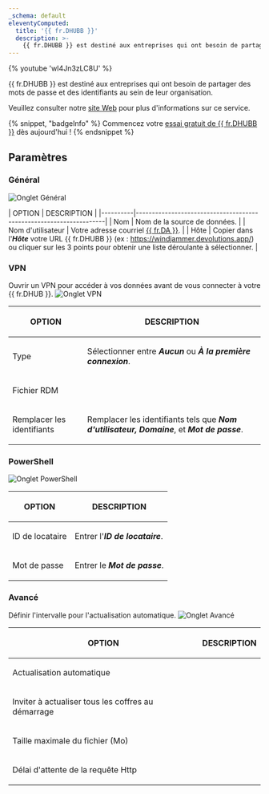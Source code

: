 ```yaml
---
_schema: default
eleventyComputed:
  title: '{{ fr.DHUBB }}'
  description: >-
    {{ fr.DHUBB }} est destiné aux entreprises qui ont besoin de partager des mots de passe et des identifiants au sein de leur organisation.
---
```

{% youtube 'wI4Jn3zLC8U' %}

{{ fr.DHUBB }} est destiné aux entreprises qui ont besoin de partager des mots de passe et des identifiants au sein de leur organisation.

Veuillez consulter notre [site Web](https://devolutions.net/password-hub/) pour plus d'informations sur ce service.

{% snippet, "badgeInfo" %}
Commencez votre [essai gratuit de {{ fr.DHUBB }}](https://devolutions.net/password-hub/business/sign-up) dès aujourd'hui !
{% endsnippet %}

## Paramètres

### Général

![Onglet Général](https://cdnweb.devolutions.net/docs/HUBB6004_2024_2.png)

\| OPTION   \| DESCRIPTION                                                        \| \|----------\|--------------------------------------------------------------------\| \| Nom      \| Nom de la source de données.                                        \| \| Nom d'utilisateur \| Votre adresse courriel [{{ fr.DA }}](https://portal.devolutions.com/). \| \| Hôte     \| Copier dans l'***Hôte*** votre URL {{ fr.DHUBB }} (ex : https://windjammer.devolutions.app/) ou cliquer sur les 3 points pour obtenir une liste déroulante à sélectionner. \|

### VPN

Ouvrir un VPN pour accéder à vos données avant de vous connecter à votre {{ fr.DHUB }}. ![Onglet VPN](https://cdnweb.devolutions.net/docs/HUBB6001_2024_2.png)

<table><thead><tr><th><p>OPTION</p></th><th><p>DESCRIPTION</p></th></tr></thead><tbody><tr><td><p>Type</p></td><td><p>Sélectionner entre <em><strong>Aucun</strong></em> ou <em><strong>À la première connexion</strong></em>.</p></td></tr><tr><td><p>Fichier RDM</p></td><td><p></p></td></tr><tr><td><p>Remplacer les identifiants</p></td><td><p>Remplacer les identifiants tels que <em><strong>Nom d'utilisateur, Domaine</strong></em>, et <em><strong>Mot de passe</strong></em>. </p></td></tr></tbody></table>

### PowerShell

![Onglet PowerShell](https://cdnweb.devolutions.net/docs/HUBB6005_2024_2.png)

<table><thead><tr><th><p>OPTION</p></th><th><p>DESCRIPTION</p></th></tr></thead><tbody><tr><td><p>ID de locataire</p></td><td><p>Entrer l'<em><strong>ID de locataire</strong></em>.</p></td></tr><tr><td><p>Mot de passe</p></td><td><p>Entrer le <em><strong>Mot de passe</strong></em>.</p></td></tr></tbody></table>

### Avancé

Définir l'intervalle pour l'actualisation automatique. ![Onglet Avancé](https://cdnweb.devolutions.net/docs/HUBB6006_2024_2.png)

<table><thead><tr><th><p>OPTION</p></th><th><p>DESCRIPTION</p></th></tr></thead><tbody><tr><td><p>Actualisation automatique</p></td><td><p></p></td></tr><tr><td><p>Inviter à actualiser tous les coffres au démarrage</p></td><td><p></p></td></tr><tr><td><p>Taille maximale du fichier (Mo)</p></td><td><p></p></td></tr><tr><td><p>Délai d'attente de la requête Http </p></td><td><p></p></td></tr></tbody></table>
